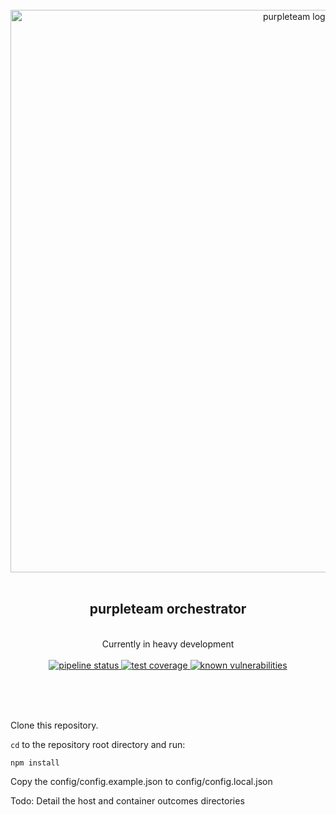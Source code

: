 <div align="center">
  <br/>
  <a href="https://purpleteam-labs.com" title="purpleteam">
    <img width=900px src="https://gitlab.com/purpleteam-labs/purpleteam/raw/master/assets/images/purpleteam-banner.png" alt="purpleteam logo">
  </a>
  <br/>
<br/>
<h2>purpleteam orchestrator</h2><br/>
  Currently in heavy development
<br/><br/>

<a href="https://gitlab.com/purpleteam-labs/purpleteam-orchestrator/commits/master" title="pipeline status">
   <img src="https://gitlab.com/purpleteam-labs/purpleteam-orchestrator/badges/master/pipeline.svg" alt="pipeline status">
</a>

<a href="https://gitlab.com/purpleteam-labs/purpleteam-orchestrator/commits/master" title="test coverage">
   <img src="https://gitlab.com/purpleteam-labs/purpleteam-orchestrator/badges/master/coverage.svg" alt="test coverage">
</a>

<a href="https://snyk.io/test/github/purpleteam-labs/purpleteam-orchestrator?targetFile=package.json" title="known vulnerabilities">
  <img src="https://snyk.io/test/github/purpleteam-labs/purpleteam-orchestrator/badge.svg?targetFile=package.json" alt="known vulnerabilities"/>
</a>

<br/><br/><br/>
</div>


Clone this repository.

`cd` to the repository root directory and run:  
```shell
npm install
```

Copy the config/config.example.json to config/config.local.json  

Todo: Detail the host and container outcomes directories

